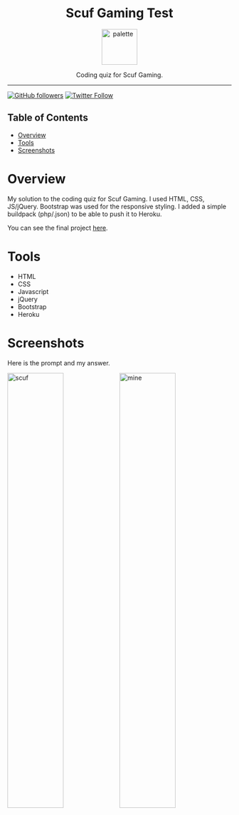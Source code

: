 <div align="center">
<h1> Scuf Gaming Test </h1>

<a href="https://www.emojione.com/emoji/1f3ae">
<img height="80" width="80" alt="palette" src="https://user-images.githubusercontent.com/26611339/42114655-cbebfad4-7bbd-11e8-80d2-23ebd3b8aab8.png" />
</a>

<p> Coding quiz for Scuf Gaming. </p>
</div>

<hr />

[![GitHub followers](https://img.shields.io/github/followers/christiandavidturner.svg?style=social&label=Follow)](http://github.com/christiandavidturner) [![Twitter Follow](https://img.shields.io/twitter/follow/imcdt.svg?style=social&label=Follow)](https://twitter.com/imcdt)

## Table of Contents

- [Overview](#overview)
- [Tools](#tools)
- [Screenshots](#screenshots)

# Overview

My solution to the coding quiz for Scuf Gaming. I used HTML, CSS, JS/jQuery. Bootstrap was used for the responsive styling. I added a simple buildpack (php/.json) to be able to push it to Heroku.

You can see the final project [here](https://scuf-gaming-test.herokuapp.com/).

# Tools

- HTML
- CSS
- Javascript
- jQuery
- Bootstrap
- Heroku


# Screenshots

Here is the prompt and my answer.

<img width="50%" alt="scuf" src="https://user-images.githubusercontent.com/26611339/42114749-329aa0a0-7bbe-11e8-84c9-d35f26dbf12e.png"><img width="50%" alt="mine" src="https://user-images.githubusercontent.com/26611339/42114255-58e7ce6a-7bbc-11e8-9cf7-b64a011910b7.png">

<br/>
